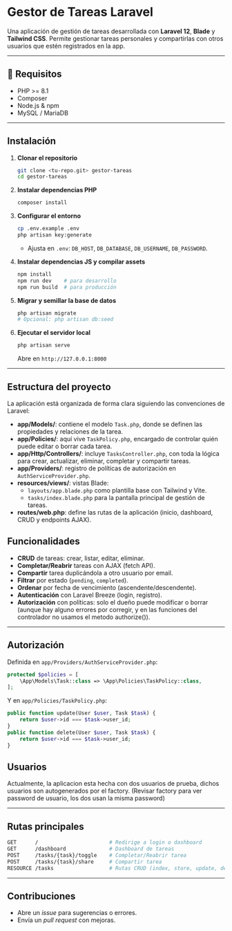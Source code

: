 # Gestor de Tareas Laravel

Una aplicación de gestión de tareas desarrollada con **Laravel 12**, **Blade** y **Tailwind CSS**. 
Permite gestionar tareas personales y compartirlas con otros usuarios que estén registrados en la app.

---

## 🔧 Requisitos

- PHP >= 8.1
- Composer
- Node.js & npm
- MySQL / MariaDB

---

## Instalación

1. **Clonar el repositorio**
   ```bash
   git clone <tu-repo.git> gestor-tareas
   cd gestor-tareas
   ```

2. **Instalar dependencias PHP**
   ```bash
   composer install
   ```

3. **Configurar el entorno**
   ```bash
   cp .env.example .env
   php artisan key:generate
   ```
   - Ajusta en `.env`: `DB_HOST`, `DB_DATABASE`, `DB_USERNAME`, `DB_PASSWORD`.

4. **Instalar dependencias JS y compilar assets**
   ```bash
   npm install
   npm run dev    # para desarrollo
   npm run build  # para producción
   ```

5. **Migrar y semillar la base de datos**
   ```bash
   php artisan migrate
   # Opcional: php artisan db:seed
   ```

6. **Ejecutar el servidor local**
   ```bash
   php artisan serve
   ```
   Abre en `http://127.0.0.1:8000`

---

## Estructura del proyecto

La aplicación está organizada de forma clara siguiendo las convenciones de Laravel:

- **app/Models/**: contiene el modelo `Task.php`, donde se definen las propiedades y relaciones de la tarea.
- **app/Policies/**: aquí vive `TaskPolicy.php`, encargado de controlar quién puede editar o borrar cada tarea.
- **app/Http/Controllers/**: incluye `TasksController.php`, con toda la lógica para crear, actualizar, eliminar, completar y compartir tareas.
- **app/Providers/**: registro de políticas de autorización en `AuthServiceProvider.php`.
- **resources/views/**: vistas Blade:
  - `layouts/app.blade.php` como plantilla base con Tailwind y Vite.
  - `tasks/index.blade.php` para la pantalla principal de gestión de tareas.
- **routes/web.php**: define las rutas de la aplicación (inicio, dashboard, CRUD y endpoints AJAX).

## Funcionalidades

- **CRUD** de tareas: crear, listar, editar, eliminar.
- **Completar/Reabrir** tareas con AJAX (fetch API).
- **Compartir** tarea duplicándola a otro usuario por email.
- **Filtrar** por estado (`pending`, `completed`).
- **Ordenar** por fecha de vencimiento (ascendente/descendente).
- **Autenticación** con Laravel Breeze (login, registro).
- **Autorización** con políticas: solo el dueño puede modificar o borrar (aunque hay alguno errores por corregir, 
y en las funciones del controlador no usamos el metodo authorize()).

---

## Autorización

Definida en `app/Providers/AuthServiceProvider.php`:
```php
protected $policies = [
    \App\Models\Task::class => \App\Policies\TaskPolicy::class,
];
```
Y en `app/Policies/TaskPolicy.php`:
```php
public function update(User $user, Task $task) {
    return $user->id === $task->user_id;
}
public function delete(User $user, Task $task) {
    return $user->id === $task->user_id;
}
```

## Usuarios
Actualmente, la aplicacion esta hecha con dos usuarios de prueba, dichos usuarios son autogenerados por el factory. (Revisar factory para ver password de usuario, los dos usan la misma password)

---

## Rutas principales

```bash
GET      /                       # Redirige a login o dashboard
GET      /dashboard              # Dashboard de tareas
POST     /tasks/{task}/toggle    # Completar/Reabrir tarea
POST     /tasks/{task}/share     # Compartir tarea
RESOURCE /tasks                  # Rutas CRUD (index, store, update, destroy, etc.)
``` 

---

## Contribuciones

- Abre un *issue* para sugerencias o errores.
- Envía un *pull request* con mejoras.